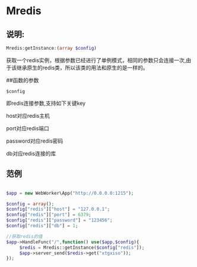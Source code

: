 # Mredis 

## 说明:
```php
Mredis:getInstance:(array $config)
```

获取一个redis实例，根据参数已经进行了单例模式，相同的参数只会连接一次,由于该继承原生的redis类，所以该类的用法和原生的是一样的。



##函数的参数

``` $config ```

即redis连接参数,支持如下关键key

host对应redis主机

port对应redis端口

password对应redis密码

db对应redis连接的库     		     




## 范例


```php

$app = new WebWorker\App("http://0.0.0.0:1215");

$config = array();
$config["redis"]["host"] = "127.0.0.1";
$config["redis"]["port"] = 6379;
$config["redis"]["password"] = "123456";
$config["redis"]["db"] = 1;

//获取redis的值
$app->HandleFunc("/",function() use($app,$config){
     $redis = Mredis::getInstance($config["redis"]);
     $app->server_send($redis->get("xtgxiso"));
});



```


